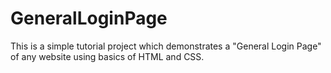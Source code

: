 # GeneralLoginPage
This is a simple tutorial project which demonstrates a "General Login Page" of any website using basics of HTML and CSS.
